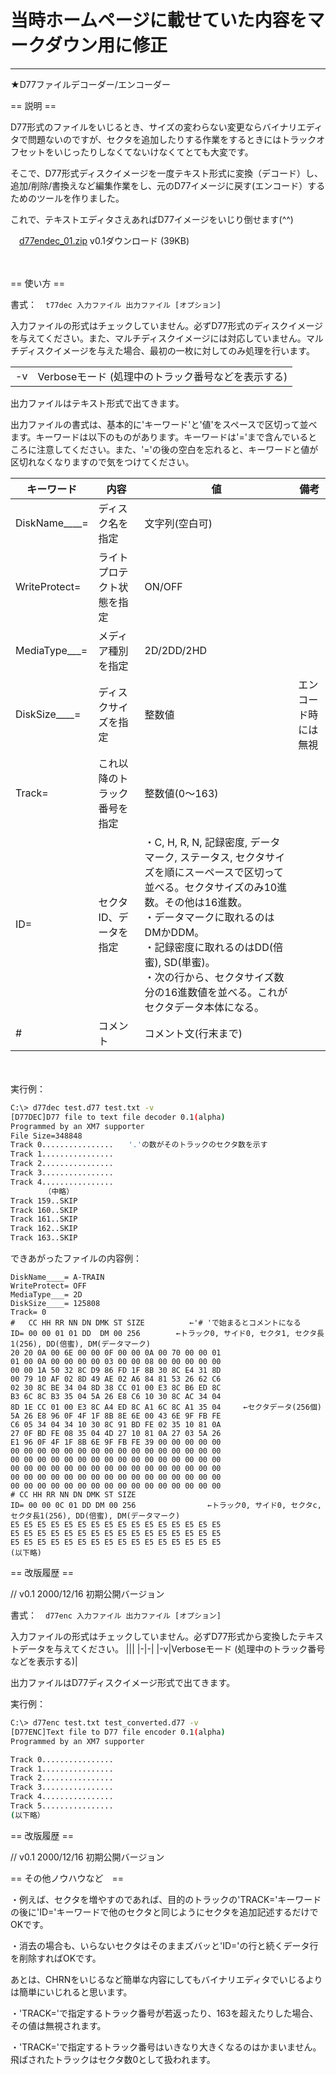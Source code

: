 # 当時ホームページに載せていた内容をマークダウン用に修正
---
★D77ファイルデコーダー/エンコーダー


== 説明 ==

D77形式のファイルをいじるとき、サイズの変わらない変更ならバイナリエディタで問題ないのですが、セクタを追加したりする作業をするときにはトラックオフセットをいじったりしなくてないけなくてとても大変です。

そこで、D77形式ディスクイメージを一度テキスト形式に変換（デコード）し、追加/削除/書換えなど編集作業をし、元のD77イメージに戻す(エンコード）するためのツールを作りました。

これで、テキストエディタさえあればD77イメージをいじり倒せます(^^)

　[d77endec_01.zip](bin/d77endec_01.zip) v0.1ダウンロード (39KB)

　


== 使い方 ==

書式：　`t77dec 入力ファイル 出力ファイル [オプション]`

入力ファイルの形式はチェックしていません。必ずD77形式のディスクイメージを与えてください。また、マルチディスクイメージには対応していません。マルチディスクイメージを与えた場合、最初の一枚に対してのみ処理を行います。

|||
|-|-|
|-v|Verboseモード (処理中のトラック番号などを表示する)

出力ファイルはテキスト形式で出てきます。

出力ファイルの書式は、基本的に'キーワード'と'値'をスペースで区切って並べます。キーワードは以下のものがあります。キーワードは'='まで含んでいるところに注意してください。また、'='の後の空白を忘れると、キーワードと値が区切れなくなりますので気をつけてください。

|キーワード|内容|値|備考|
|-|-|-|-|
|DiskName____=|ディスク名を指定|文字列(空白可)||	　
|WriteProtect=|ライトプロテクト状態を指定|ON/OFF||	　
|MediaType___=|メディア種別を指定|2D/2DD/2HD||	　
|DiskSize____=|ディスクサイズを指定|整数値|エンコード時には無視|
|Track=|これ以降のトラック番号を指定|整数値(0～163)||	　
|ID=|セクタID、データを指定|・C, H, R, N, 記録密度, データマーク, ステータス, セクタサイズを順にスーペースで区切って並べる。セクタサイズのみ10進数。その他は16進数。<br>・データマークに取れるのはDMかDDM。<br>・記録密度に取れるのはDD(倍蜜), SD(単蜜)。<br>・次の行から、セクタサイズ数分の16進数値を並べる。これがセクタデータ本体になる。||
|#|コメント|コメント文(行末まで)||
　
　

実行例：
```sh
C:\> d77dec test.d77 test.txt -v
[D77DEC]D77 file to text file decoder 0.1(alpha)
Programmed by an XM7 supporter
File Size=348848
Track 0................　　'.'の数がそのトラックのセクタ数を示す
Track 1................
Track 2................
Track 3................
Track 4................
　　　　　（中略）
Track 159..SKIP
Track 160..SKIP
Track 161..SKIP
Track 162..SKIP
Track 163..SKIP
```
できあがったファイルの内容例：

```
DiskName____= A-TRAIN
WriteProtect= OFF
MediaType___= 2D
DiskSize____= 125808
Track= 0
#   CC HH RR NN DN DMK ST SIZE　　　　　　←'# 'で始まるとコメントになる
ID= 00 00 01 01 DD  DM 00 256        ←トラック0, サイド0, セクタ1, セクタ長1(256), DD(倍蜜), DM(データマーク)
20 20 0A 00 6E 00 00 0F 00 00 0A 00 70 00 00 01
01 00 0A 00 00 00 00 03 00 00 08 00 00 00 00 00
00 00 1A 50 32 8C D9 86 FD 1F 8B 30 8C E4 31 8D
00 79 10 AF 02 8D 49 AE 02 A6 84 81 53 26 62 C6
02 30 8C BE 34 04 8D 38 CC 01 00 E3 8C B6 ED 8C
B3 6C 8C B3 35 04 5A 26 E8 C6 10 30 8C AC 34 04
8D 1E CC 01 00 E3 8C A4 ED 8C A1 6C 8C A1 35 04     ←セクタデータ(256個)
5A 26 E8 96 0F 4F 1F 8B 8E 6E 00 43 6E 9F FB FE
C6 05 34 04 34 10 30 8C 91 BD FE 02 35 10 81 0A
27 0F BD FE 08 35 04 4D 27 10 81 0A 27 03 5A 26
E1 96 0F 4F 1F 8B 6E 9F FB FE 39 00 00 00 00 00
00 00 00 00 00 00 00 00 00 00 00 00 00 00 00 00
00 00 00 00 00 00 00 00 00 00 00 00 00 00 00 00
00 00 00 00 00 00 00 00 00 00 00 00 00 00 00 00
00 00 00 00 00 00 00 00 00 00 00 00 00 00 00 00
00 00 00 00 00 00 00 00 00 00 00 00 00 00 00 00
# CC HH RR NN DN DMK ST SIZE
ID= 00 00 0C 01 DD DM 00 256                ←トラック0, サイド0, セクタc, セクタ長1(256), DD(倍蜜), DM(データマーク)
E5 E5 E5 E5 E5 E5 E5 E5 E5 E5 E5 E5 E5 E5 E5 E5
E5 E5 E5 E5 E5 E5 E5 E5 E5 E5 E5 E5 E5 E5 E5 E5
E5 E5 E5 E5 E5 E5 E5 E5 E5 E5 E5 E5 E5 E5 E5 E5
(以下略)
```

== 改版履歴 ==

// v0.1 2000/12/16 初期公開バージョン

書式：　`d77enc 入力ファイル 出力ファイル [オプション]`

入力ファイルの形式はチェックしていません。必ずD77形式から変換したテキストデータを与えてください。
|||
|-|-|
|-v|Verboseモード (処理中のトラック番号などを表示する)|

出力ファイルはD77ディスクイメージ形式で出てきます。

実行例：
```sh
C:\> d77enc test.txt test_converted.d77 -v
[D77ENC]Text file to D77 file encoder 0.1(alpha)
Programmed by an XM7 supporter

Track 0................
Track 1................
Track 2................
Track 3................
Track 4................
Track 5................
(以下略）
```

== 改版履歴 ==

// v0.1 2000/12/16 初期公開バージョン

== その他ノウハウなど　==

・例えば、セクタを増やすのであれば、目的のトラックの'TRACK='キーワードの後に'ID='キーワードで他のセクタと同じようにセクタを追加記述するだけでOKです。

・消去の場合も、いらないセクタはそのままズバッと'ID='の行と続くデータ行を削除すればOKです。

あとは、CHRNをいじるなど簡単な内容にしてもバイナリエディタでいじるよりは簡単にいじれると思います。

・'TRACK='で指定するトラック番号が若返ったり、163を超えたりした場合、その値は無視されます。

・'TRACK='で指定するトラック番号はいきなり大きくなるのはかまいません。飛ばされたトラックはセクタ数0として扱われます。

　